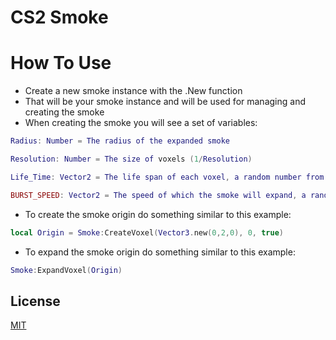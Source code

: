 
# CS2 Smoke

# How To Use
- Create a new smoke instance with the .New function
- That will be your smoke instance and will be used for managing and creating the smoke
- When creating the smoke you will see a set of variables:
```lua
Radius: Number = The radius of the expanded smoke

Resolution: Number = The size of voxels (1/Resolution)

Life_Time: Vector2 = The life span of each voxel, a random number from x to y

BURST_SPEED: Vector2 = The speed of which the smoke will expand, a random number from x to y
```
- To create the smoke origin do something similar to this example:
```lua
local Origin = Smoke:CreateVoxel(Vector3.new(0,2,0), 0, true)
```

- To expand the smoke origin do something similar to this example:
```lua
Smoke:ExpandVoxel(Origin)
```


## License

[MIT](https://choosealicense.com/licenses/mit/)


